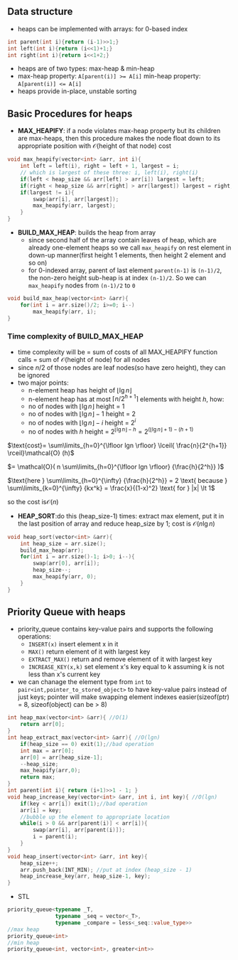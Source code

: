 
## Data structure

- heaps can be implemented with arrays: for 0-based index
```c
int parent(int i){return (i-1)>>1;}
int left(int i){return (i<<1)+1;}
int right(int i){return i<<1+2;}
```
- heaps are of two types: max-heap & min-heap
- max-heap property: `A[parent(i)] >= A[i]` min-heap property: `A[parent(i)] <= A[i]`
- heaps provide in-place, unstable sorting

## Basic Procedures for heaps

- **MAX_HEAPIFY**: if a node violates max-heap property but its children are max-heaps, then this procedure makes the node float down to its appropriate position with $\mathcal{O}(\text{height of that node})$ cost

```cpp
void max_heapify(vector<int> &arr, int i){
	int left = left(i), right = left + 1, largest = i;
	// which is largest of these three: i, left(i), right(i)
	if(left < heap_size && arr[left] > arr[i]) largest = left;
	if(right < heap_size && arr[right] > arr[largest]) largest = right;
	if(largest != i){
		swap(arr[i], arr[largest]);
		max_heapify(arr, largest);
	}
}
```

- **BUILD\_MAX\_HEAP**: builds the heap from array
    - since second half of the array contain leaves of heap, which are already one-element heaps so we call `max_heapify` on rest element in down-up manner(first height 1 elements, then height 2 element and so on)
    - for 0-indexed array, parent of last element `parent(n-1)` is `(n-1)/2`,  the non-zero height sub-heap is at index `(n-1)/2`. So we can `max_heapify` nodes from `(n-1)/2` to `0`

```cpp
void build_max_heap(vector<int> &arr){
	for(int i = arr.size()/2; i>=0; i--) 
		max_heapify(arr, i);
}
```

### Time complexity of BUILD\_MAX\_HEAP
- time complexity will be = sum of costs of all MAX_HEAPIFY function calls = sum of $\mathcal{O}$(height of node) for all nodes
-  since $n/2$ of those nodes are leaf nodes(so have zero height), they can be ignored  
- two major points:
	- n-element heap has height of $\lfloor \lg n \rfloor$
	- n-element heap has at most $\lceil n/2^{h+1} \rceil$ elements with height $h$, how:
	-	no of nodes with $\lfloor \lg n \rfloor$ height = 1  
	-	no of nodes with $\lfloor\lg{n}\rfloor-1$ height = 2  
	-	no of nodes with $\lfloor\lg{n}\rfloor-i$ height = $2^{i}$  
	-	no of nodes with $h$ height = $2^{\lfloor \lg n \rfloor - h} = 2^{(\lfloor \lg n \rfloor+1) - (h+1)}$  

$\text{cost}=  \sum\limits_{h=0}^{\lfloor lgn \rfloor} \lceil{ \frac{n}{2^{h+1}} \rceil}\mathcal{O} (h)$

$= \mathcal{O}( n \sum\limits_{h=0}^{\lfloor lgn \rfloor} {\frac{h}{2^h}} )$

$\text{here } \sum\limits_{h=0}^{\infty}  {\frac{h}{2^h}} = 2 \text{ because } \sum\limits_{k=0}^{\infty}  {kx^k} = \frac{x}{(1-x)^2} \text{ for } |x| \lt 1$

$\text{so the cost is} \mathcal{O}(n)$


- **HEAP_SORT**:do this (heap_size-1) times: 
extract max element, put it in the last position of array and reduce heap_size by 1; cost is $\mathcal{O} (n\lg n)$

```cpp
void heap_sort(vector<int> &arr){
	int heap_size = arr.size();
	build_max_heap(arr);
	for(int i = arr.size()-1; i>0; i--){
		swap(arr[0], arr[i]);
		heap_size--;
		max_heapify(arr, 0);
	}
}
```

## Priority Queue with heaps

- priority_queue contains key-value pairs and supports the following operations:
    - `INSERT(x)` insert element x in it
    - `MAX()` return element of it with largest key
    - `EXTRACT_MAX()` return and remove element of it with largest key
    - `INCREASE_KEY(x,k)` set element x's key equal to k assuming k is not less than x's current key
- we can chanage the element type from `int` to `pair<int,pointer_to_stored_object>` to have key-value pairs instead of just keys; pointer will make swapping element indexes easier(sizeof(ptr) = 8, sizeof(object) can be > 8)

```cpp
int heap_max(vector<int> &arr){	//O(1)
    return arr[0];
}
int heap_extract_max(vector<int> &arr){ //O(lgn)
	if(heap_size == 0) exit(1);//bad operation
	int max = arr[0];
	arr[0] = arr[heap_size-1];
	--heap_size;
	max_heapify(arr,0);
	return max;
}
int parent(int i){ return (i+1)>>1 - 1; }
void heap_increase_key(vector<int> &arr, int i, int key){ //O(lgn)
	if(key < arr[i]) exit(1);//bad operation
	arr[i] = key;
	//bubble up the element to appropriate location
	while(i > 0 && arr[parent(i)] < arr[i]){
		swap(arr[i], arr[parent(i)]);
		i = parent(i);
	}
}
void heap_insert(vector<int> &arr, int key){
	heap_size++;
	arr.push_back(INT_MIN);	//put at index (heap_size - 1)
	heap_increase_key(arr, heap_size-1, key);
}
```

- STL

```cpp
priority_queue<typename _T, 
               typename _seq = vector<_T>, 
               typename _compare = less<_seq::value_type>>
//max heap
priority_queue<int>
//min heap
priority_queue<int, vector<int>, greater<int>>
```
